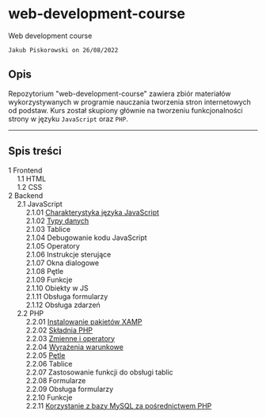 # web-development-course

Web development course

`Jakub Piskorowski on 26/08/2022`

## Opis

Repozytorium "web-development-course" zawiera zbiór materiałów wykorzystywanych w programie nauczania tworzenia stron internetowych od podstaw. Kurs został skupiony głównie na tworzeniu funkcjonalności strony w języku `JavaScript` oraz `PHP`. 

---

## Spis treści
1 Frontend \
&emsp; 1.1 HTML \
&emsp; 1.2 CSS \
2 Backend \
&emsp; 2.1 JavaScript \
&emsp; &emsp; 2.1.01 [Charakterystyka języka JavaScript](2-backend/2-1-javascript/2-1-01-charakterystyka-jezyka/README.md) \
&emsp; &emsp; 2.1.02 [Typy danych](2-backend/2-1-javascript/2-1-02-typy-danych/README.md) \
&emsp; &emsp; 2.1.03 Tablice \
&emsp; &emsp; 2.1.04 Debugowanie kodu JavaScript\
&emsp; &emsp; 2.1.05 Operatory \
&emsp; &emsp; 2.1.06 Instrukcje sterujące \
&emsp; &emsp; 2.1.07 Okna dialogowe \
&emsp; &emsp; 2.1.08 Pętle \
&emsp; &emsp; 2.1.09 Funkcje \
&emsp; &emsp; 2.1.10 Obiekty w JS \
&emsp; &emsp; 2.1.11 Obsługa formularzy \
&emsp; &emsp; 2.1.12 Obsługa zdarzeń \
&emsp; 2.2 PHP \
&emsp; &emsp; 2.2.01 [Instalowanie pakietów XAMP](2-backend/2-2-php/2-2-01-instalowanie-xamp/README.md) \
&emsp; &emsp; 2.2.02 [Składnia PHP](2-backend/2-2-php/2-2-02-skladnia-php/README.md) \
&emsp; &emsp; 2.2.03 [Zmienne i operatory](2-backend/2-2-php/2-2-03-zmienne-operatory/README.md) \
&emsp; &emsp; 2.2.04 [Wyrażenia warunkowe](2-backend/2-2-php/2-2-04-wyrazenia-warunkowe/README.md) \
&emsp; &emsp; 2.2.05 [Pętle](2-backend/2-2-php/2-2-05-petle/README.md) \
&emsp; &emsp; 2.2.06 Tablice \
&emsp; &emsp; 2.2.07 Zastosowanie funkcji do obsługi tablic \
&emsp; &emsp; 2.2.08 Formularze \
&emsp; &emsp; 2.2.09 Obsługa formularzy \
&emsp; &emsp; 2.2.10 Funkcje \
&emsp; &emsp; 2.2.11 [Korzystanie z bazy MySQL za pośrednictwem PHP](2-backend/2-2-php/2-2-11-mysql-z-php/README.md)